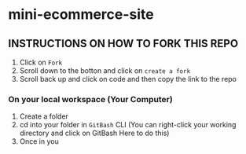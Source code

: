 # mini-ecommerce-site

## INSTRUCTIONS ON HOW TO FORK THIS REPO
1) Click on `Fork`
2) Scroll down to the botton and click on `create a fork`
3) Scroll back up and click on code and then copy the link to the repo

### On your local workspace (Your Computer)
1) Create a folder
2) cd into your folder in `GitBash` CLI (You can right-click your working directory and click on GitBash Here to do this)
3) Once in you
